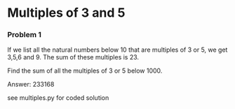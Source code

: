 # Multiples of 3 and 5
### Problem 1

If we list all the natural numbers below 10 that are multiples of 3 or 5, we get 3,5,6 and 9. The sum of these multiples is 23.

Find the sum of all the multiples of 3 or 5 below 1000.

Answer: 233168

see multiples.py for coded solution
